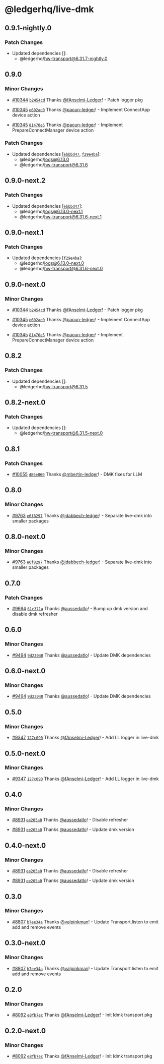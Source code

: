# @ledgerhq/live-dmk

## 0.9.1-nightly.0

### Patch Changes

- Updated dependencies []:
  - @ledgerhq/hw-transport@6.31.7-nightly.0

## 0.9.0

### Minor Changes

- [#10344](https://github.com/LedgerHQ/ledger-live/pull/10344) [`b2454cd`](https://github.com/LedgerHQ/ledger-live/commit/b2454cde386d45fd69304ba492bb7958bb0eacd4) Thanks [@fAnselmi-Ledger](https://github.com/fAnselmi-Ledger)! - Patch logger pkg

- [#10345](https://github.com/LedgerHQ/ledger-live/pull/10345) [`e602ad0`](https://github.com/LedgerHQ/ledger-live/commit/e602ad0026fd7849ea7ad2a6c320a524657125d4) Thanks [@paoun-ledger](https://github.com/paoun-ledger)! - Implement ConnectApp device action

- [#10345](https://github.com/LedgerHQ/ledger-live/pull/10345) [`81470e5`](https://github.com/LedgerHQ/ledger-live/commit/81470e507870fae1d93ac6d1c0434ad9795722dd) Thanks [@paoun-ledger](https://github.com/paoun-ledger)! - Implement PrepareConnectManager device action

### Patch Changes

- Updated dependencies [[`ebbbd47`](https://github.com/LedgerHQ/ledger-live/commit/ebbbd47efe76d82047a956cb5849be5831f58772), [`f29e4ba`](https://github.com/LedgerHQ/ledger-live/commit/f29e4bae00a4bf470a0c1ca143e505b731543f95)]:
  - @ledgerhq/logs@6.13.0
  - @ledgerhq/hw-transport@6.31.6

## 0.9.0-next.2

### Patch Changes

- Updated dependencies [[`ebbbd47`](https://github.com/LedgerHQ/ledger-live/commit/ebbbd47efe76d82047a956cb5849be5831f58772)]:
  - @ledgerhq/logs@6.13.0-next.1
  - @ledgerhq/hw-transport@6.31.6-next.1

## 0.9.0-next.1

### Patch Changes

- Updated dependencies [[`f29e4ba`](https://github.com/LedgerHQ/ledger-live/commit/f29e4bae00a4bf470a0c1ca143e505b731543f95)]:
  - @ledgerhq/logs@6.13.0-next.0
  - @ledgerhq/hw-transport@6.31.6-next.0

## 0.9.0-next.0

### Minor Changes

- [#10344](https://github.com/LedgerHQ/ledger-live/pull/10344) [`b2454cd`](https://github.com/LedgerHQ/ledger-live/commit/b2454cde386d45fd69304ba492bb7958bb0eacd4) Thanks [@fAnselmi-Ledger](https://github.com/fAnselmi-Ledger)! - Patch logger pkg

- [#10345](https://github.com/LedgerHQ/ledger-live/pull/10345) [`e602ad0`](https://github.com/LedgerHQ/ledger-live/commit/e602ad0026fd7849ea7ad2a6c320a524657125d4) Thanks [@paoun-ledger](https://github.com/paoun-ledger)! - Implement ConnectApp device action

- [#10345](https://github.com/LedgerHQ/ledger-live/pull/10345) [`81470e5`](https://github.com/LedgerHQ/ledger-live/commit/81470e507870fae1d93ac6d1c0434ad9795722dd) Thanks [@paoun-ledger](https://github.com/paoun-ledger)! - Implement PrepareConnectManager device action

## 0.8.2

### Patch Changes

- Updated dependencies []:
  - @ledgerhq/hw-transport@6.31.5

## 0.8.2-next.0

### Patch Changes

- Updated dependencies []:
  - @ledgerhq/hw-transport@6.31.5-next.0

## 0.8.1

### Patch Changes

- [#10055](https://github.com/LedgerHQ/ledger-live/pull/10055) [`486e860`](https://github.com/LedgerHQ/ledger-live/commit/486e860cbad0ca9ba54e231c9d42739e0ccee662) Thanks [@mbertin-ledger](https://github.com/mbertin-ledger)! - DMK fixes for LLM

## 0.8.0

### Minor Changes

- [#9763](https://github.com/LedgerHQ/ledger-live/pull/9763) [`e6f8297`](https://github.com/LedgerHQ/ledger-live/commit/e6f8297515ed689ee7cad902ef0ec07260692463) Thanks [@jdabbech-ledger](https://github.com/jdabbech-ledger)! - Separate live-dmk into smaller packages

## 0.8.0-next.0

### Minor Changes

- [#9763](https://github.com/LedgerHQ/ledger-live/pull/9763) [`e6f8297`](https://github.com/LedgerHQ/ledger-live/commit/e6f8297515ed689ee7cad902ef0ec07260692463) Thanks [@jdabbech-ledger](https://github.com/jdabbech-ledger)! - Separate live-dmk into smaller packages

## 0.7.0

### Patch Changes

- [#9664](https://github.com/LedgerHQ/ledger-live/pull/9664) [`61c371a`](https://github.com/LedgerHQ/ledger-live/commit/61c371a6e22750cf341d5667c8b6ddefa9d6af57) Thanks [@aussedatlo](https://github.com/aussedatlo)! - Bump up dmk version and disable dmk refresher

## 0.6.0

### Minor Changes

- [#9494](https://github.com/LedgerHQ/ledger-live/pull/9494) [`9d23040`](https://github.com/LedgerHQ/ledger-live/commit/9d230407b782d57fcada9075422b127f8a925168) Thanks [@aussedatlo](https://github.com/aussedatlo)! - Update DMK dependencies

## 0.6.0-next.0

### Minor Changes

- [#9494](https://github.com/LedgerHQ/ledger-live/pull/9494) [`9d23040`](https://github.com/LedgerHQ/ledger-live/commit/9d230407b782d57fcada9075422b127f8a925168) Thanks [@aussedatlo](https://github.com/aussedatlo)! - Update DMK dependencies

## 0.5.0

### Minor Changes

- [#9347](https://github.com/LedgerHQ/ledger-live/pull/9347) [`127c090`](https://github.com/LedgerHQ/ledger-live/commit/127c0906f738ccc3ee84a194ca2aee642ecbb358) Thanks [@fAnselmi-Ledger](https://github.com/fAnselmi-Ledger)! - Add LL logger in live-dmk

## 0.5.0-next.0

### Minor Changes

- [#9347](https://github.com/LedgerHQ/ledger-live/pull/9347) [`127c090`](https://github.com/LedgerHQ/ledger-live/commit/127c0906f738ccc3ee84a194ca2aee642ecbb358) Thanks [@fAnselmi-Ledger](https://github.com/fAnselmi-Ledger)! - Add LL logger in live-dmk

## 0.4.0

### Minor Changes

- [#8931](https://github.com/LedgerHQ/ledger-live/pull/8931) [`ee205a0`](https://github.com/LedgerHQ/ledger-live/commit/ee205a01e1a26045e468735907039ad9be1c7f34) Thanks [@aussedatlo](https://github.com/aussedatlo)! - Disable refresher

- [#8931](https://github.com/LedgerHQ/ledger-live/pull/8931) [`ee205a0`](https://github.com/LedgerHQ/ledger-live/commit/ee205a01e1a26045e468735907039ad9be1c7f34) Thanks [@aussedatlo](https://github.com/aussedatlo)! - Update dmk version

## 0.4.0-next.0

### Minor Changes

- [#8931](https://github.com/LedgerHQ/ledger-live/pull/8931) [`ee205a0`](https://github.com/LedgerHQ/ledger-live/commit/ee205a01e1a26045e468735907039ad9be1c7f34) Thanks [@aussedatlo](https://github.com/aussedatlo)! - Disable refresher

- [#8931](https://github.com/LedgerHQ/ledger-live/pull/8931) [`ee205a0`](https://github.com/LedgerHQ/ledger-live/commit/ee205a01e1a26045e468735907039ad9be1c7f34) Thanks [@aussedatlo](https://github.com/aussedatlo)! - Update dmk version

## 0.3.0

### Minor Changes

- [#8807](https://github.com/LedgerHQ/ledger-live/pull/8807) [`b7ee34a`](https://github.com/LedgerHQ/ledger-live/commit/b7ee34a7128b0b12c90070950901ed2d826c7a40) Thanks [@valpinkman](https://github.com/valpinkman)! - Update Transport.listen to emit add and remove events

## 0.3.0-next.0

### Minor Changes

- [#8807](https://github.com/LedgerHQ/ledger-live/pull/8807) [`b7ee34a`](https://github.com/LedgerHQ/ledger-live/commit/b7ee34a7128b0b12c90070950901ed2d826c7a40) Thanks [@valpinkman](https://github.com/valpinkman)! - Update Transport.listen to emit add and remove events

## 0.2.0

### Minor Changes

- [#8092](https://github.com/LedgerHQ/ledger-live/pull/8092) [`e8fb7ec`](https://github.com/LedgerHQ/ledger-live/commit/e8fb7ec80f6c8f2eb813662f9e02bc1c2ebaf6a7) Thanks [@fAnselmi-Ledger](https://github.com/fAnselmi-Ledger)! - Init ldmk transport pkg

## 0.2.0-next.0

### Minor Changes

- [#8092](https://github.com/LedgerHQ/ledger-live/pull/8092) [`e8fb7ec`](https://github.com/LedgerHQ/ledger-live/commit/e8fb7ec80f6c8f2eb813662f9e02bc1c2ebaf6a7) Thanks [@fAnselmi-Ledger](https://github.com/fAnselmi-Ledger)! - Init ldmk transport pkg
